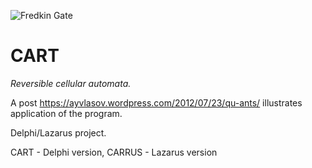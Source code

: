 ![Fredkin Gate](https://quantumbot.files.wordpress.com/2013/08/fredkin-ant-motion.gif)
# CART
*Reversible cellular automata.*

A post https://ayvlasov.wordpress.com/2012/07/23/qu-ants/
illustrates application of the program.

Delphi/Lazarus project.

CART - Delphi version, CARRUS - Lazarus version



